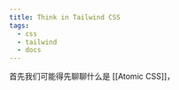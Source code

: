```yaml
---
title: Think in Tailwind CSS
tags:
  - css
  - tailwind
  - docs
---
```


首先我们可能得先聊聊什么是 [[Atomic CSS]]，

